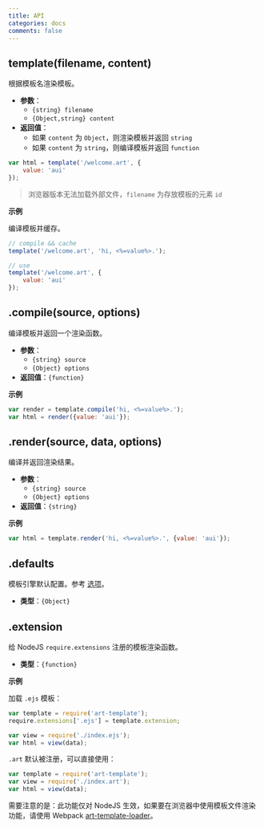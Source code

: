 ```yaml
---
title: API
categories: docs
comments: false
---
```


## template(filename, content)

根据模板名渲染模板。

* **参数**：
    * `{string} filename`
    * `{Object,string} content`
* **返回值**：
    * 如果 `content` 为 `Object`，则渲染模板并返回 `string`
    * 如果 `content` 为 `string`，则编译模板并返回 `function`

```js
var html = template('/welcome.art', {
    value: 'aui'
});
```

> 浏览器版本无法加载外部文件，`filename` 为存放模板的元素 `id`

**示例**

编译模板并缓存。

```js
// compile && cache
template('/welcome.art', 'hi, <%=value%>.');

// use
template('/welcome.art', {
    value: 'aui'
});
```

## .compile(source, options)

编译模板并返回一个渲染函数。

* **参数**：
    * `{string} source`
    * `{Object} options`
* **返回值**：`{function}`

**示例**

```js
var render = template.compile('hi, <%=value%>.');
var html = render({value: 'aui'});
```

## .render(source, data, options)

编译并返回渲染结果。

* **参数**：
    * `{string} source`
    * `{Object} options`
* **返回值**：`{string}`

**示例**

```js
var html = template.render('hi, <%=value%>.', {value: 'aui'});
```

## .defaults

模板引擎默认配置。参考 [选项](./options.html)。

* **类型**：`{Object}`

## .extension

给 NodeJS `require.extensions` 注册的模板渲染函数。 

* **类型**：`{function}`

**示例**

加载 `.ejs` 模板：

```js
var template = require('art-template');
require.extensions['.ejs'] = template.extension;

var view = require('./index.ejs');
var html = view(data); 
```

`.art` 默认被注册，可以直接使用：

```js
var template = require('art-template');
var view = require('./index.art');
var html = view(data); 
```

需要注意的是：此功能仅对 NodeJS 生效，如果要在浏览器中使用模板文件渲染功能，请使用 Webpack [art-template-loader](../webpack)。